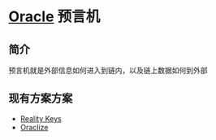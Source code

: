 # [Oracle](../../基础知识/名词解释/Oracle.md) 预言机

## 简介

预言机就是外部信息如何进入到链内，以及链上数据如何到外部

## 现有方案方案
- [Reality Keys](https://www.realitykeys.com)
- [Oraclize](http://www.oraclize.it)

